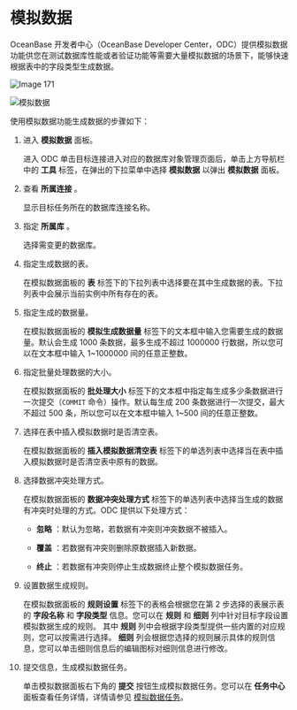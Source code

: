 模拟数据 
=========================

OceanBase 开发者中心（OceanBase Developer Center，ODC）提供模拟数据功能供您在测试数据库性能或者验证功能等需要大量模拟数据的场景下，能够快速根据表中的字段类型生成数据。

![Image 171](https://help-static-aliyun-doc.aliyuncs.com/assets/img/zh-CN/1175437461/p240476.png)

![模拟数据](https://help-static-aliyun-doc.aliyuncs.com/assets/img/zh-CN/5128884361/p342396.png)

使用模拟数据功能生成数据的步骤如下：

1. 进入 **模拟数据** 面板。

   进入 ODC 单击目标连接进入对应的数据库对象管理页面后，单击上方导航栏中的 **工具** 标签，在弹出的下拉菜单中选择 **模拟数据** 以弹出 **模拟数据** 面板。
   

2. 查看 **所属连接** 。

   显示目标任务所在的数据库连接名称。
   

3. 指定 **所属库** 。

   选择需变更的数据库。
   

4. 指定生成数据的表。

   在模拟数据面板的 **表** 标签下的下拉列表中选择要在其中生成数据的表。下拉列表中会展示当前实例中所有存在的表。
   

5. 指定生成的数据量。

   在模拟数据面板的 **模拟生成数据量** 标签下的文本框中输入您需要生成的数据量。默认会生成 1000 条数据，最多生成不超过 1000000 行数据，所以您可以在文本框中输入 1\~1000000 间的任意正整数。
   

6. 指定批量处理数据的大小。

   在模拟数据面板的 **批处理大小** 标签下的文本框中指定每生成多少条数据进行一次提交（`COMMIT` 命令）操作。默认每生成 200 条数据进行一次提交，最大不超过 500 条，所以您可以在文本框中输入 1\~500 间的任意正整数。
   

7. 选择在表中插入模拟数据时是否清空表。

   在模拟数据面板的 **插入模拟数据清空表** 标签下的单选列表中选择当在表中插入模拟数据时是否清空表中原有的数据。
   

8. 选择数据冲突处理方式。

   在模拟数据面板的 **数据冲突处理方式** 标签下的单选列表中选择当生成的数据有冲突时处理的方式。ODC 提供以下处理方式：
   * **忽略** ：默认为忽略，若数据有冲突则冲突数据不被插入。

     
   
   * **覆盖** ：若数据有冲突则删除原数据插入新数据。

     
   
   * **终止** ：若数据有冲突则停止生成数据终止整个模拟数据任务。

     
   

   

9. 设置数据生成规则。

   在模拟数据面板的 **规则设置** 标签下的表格会根据您在第 2 步选择的表展示表的 **字段名称** 和 **字段类型** 信息。您可以在 **规则** 和 **细则** 列中针对目标字段设置模拟数据生成的规则。 其中 **规则** 列中会根据字段类型提供一些内置的对应规则，您可以按需进行选择。 **细则** 列会根据您选择的规则展示具体的规则信息，您可以单击细则信息后的编辑图标对细则信息进行修改。
   

10. 提交信息，生成模拟数据任务。

    单击模拟数据面板右下角的 **提交** 按钮生成模拟数据任务。您可以在 **任务中心** 面板查看任务详情，详情请参见 [模拟数据任务](/zh-CN/7.client-odc-user-guide/8.client-odc-task-management/4.client-odc-data-mocking-tasks.md)。

    



